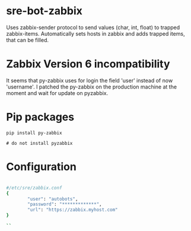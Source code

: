 # sre-bot-zabbix

Uses zabbix-sender protocol to send values (char, int, float)
to trapped zabbix-items.
Automatically sets hosts in zabbix and adds trapped items, that can be filled.

# Zabbix Version 6 incompatibility

It seems that py-zabbix uses for login the field 'user' instead of now 'username'.
I patched the py-zabbix on the production machine at the moment and wait for update on pyzabbix.

# Pip packages

```
pip install py-zabbix

# do not install pyzabbix
```

# Configuration

```bash

#/etc/sre/zabbix.conf
{
        "user": "autobots",
        "password": "*************",
        "url": "https://zabbix.myhost.com"
}

``
